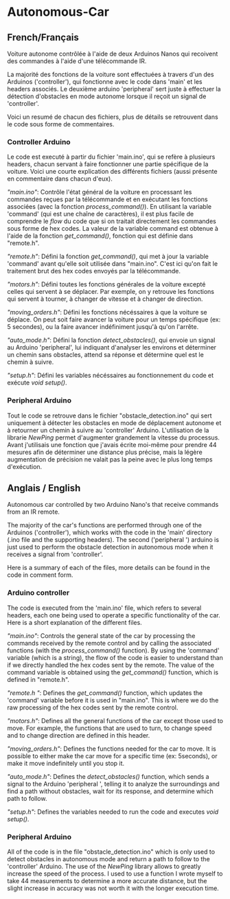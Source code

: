 # Autonomous-Car

## French/Français

Voiture autonome contrôlée à l'aide de deux Arduinos Nanos qui recoivent des commandes à l'aide d'une télécommande IR. 

La majorité des fonctions de la voiture sont effectuées à travers d'un des Arduinos ('controller'), qui fonctionne avec le code dans 'main' et les headers associés. Le deuxième arduino 'peripheral' sert juste à effectuer la détection d'obstacles en mode autonome lorsque il reçoit un signal de 'controller'. 

Voici un resumé de chacun des fichiers, plus de détails se retrouvent dans le code sous forme de commentaires. 

### Controller Arduino 
Le code est executé à partir du fichier 'main.ino', qui se refère à plusieurs headers, chacun servant à faire fonctionner une partie spécifique de la voiture. Voici une courte explication des différents fichiers (aussi présente en commentaire dans chacun d'eux). 

*"main.ino"*: Contrôle l'état général de la voiture en processant les commandes reçues par la télécommande et en exécutant les fonctions associées (avec la fonction _process_command()_). En utilisant la variable 'command' (qui est une chaîne de caractères), il est plus facile de comprendre le *flow* du code que si on traitait directement les commandes sous forme de hex codes. La valeur de la variable command est obtenue à l'aide de la fonction _get_command()_, fonction qui est définie dans "remote.h". 

*"remote.h"*: Défini la fonction _get_command()_, qui met à jour la variable 'command' avant qu'elle soit utilisée dans "main.ino". C'est ici qu'on fait le traitement brut des hex codes envoyés par la télécommande. 

*"motors.h"*: Défini toutes les fonctions générales de la voiture excepté celles qui servent à se déplacer. Par exemple, on y retrouve les fonctions qui servent à tourner, à changer de vitesse et à changer de direction. 

*"moving_orders.h"*: Défini les fonctions nécéssaires à que la voiture se déplace. On peut soit faire avancer la voiture pour un temps spécifique (ex: 5 secondes), ou la faire avancer indéfiniment jusqu'à qu'on l'arrête. 

*"auto_mode.h"*: Défini la fonction _detect_obstacles()_, qui envoie un signal au Arduino 'peripheral', lui indiquant d'analyser les environs et déterminer un chemin sans obstacles, attend sa réponse et détermine quel est le chemin à suivre. 

*"setup.h"*: Défini les variables nécéssaires au fonctionnement du code et exécute _void setup()_. 

### Peripheral  Arduino 
Tout le code se retrouve dans le fichier "obstacle_detection.ino" qui sert uniquement à détecter les obstacles en mode de déplacement autonome et à retourner un chemin à suivre au 'controller' Arduino. L'utilisation de la librarie _NewPing_ permet d'augmenter grandement la vitesse du processus. Avant j'utilisais une fonction que j'avais écrite moi-même pour prendre 44 mesures afin de déterminer une distance plus précise, mais la légère augmentation de précision ne valait pas la peine avec le plus long temps d'exécution. 

## Anglais / English 

Autonomous car controlled by two Arduino Nano's that receive commands from an IR remote.  

The majority of the car's functions are performed through one of the Arduinos ('controller'), which works with the code in the 'main' directory (.ino file and the supporting headers). The second ('peripheral ') arduino is just used to perform the obstacle detection in autonomous mode when it receives a signal from 'controller'. 

Here is a summary of each of the files, more details can be found in the code in comment form. 

### Arduino controller 
The code is executed from the 'main.ino' file, which refers to several headers, each one being used to operate a specific functionality of the car. Here is a short explanation of the different files. 

*"main.ino"*: Controls the general state of the car by processing the commands received by the remote control and by calling the associated functions (with the _process_command()_ function). By using the 'command' variable (which is a string), the flow of the code is easier to understand than if we directly handled the hex codes sent by the remote. The value of the command variable is obtained using the _get_command()_ function, which is defined in "remote.h". 

*"remote.h "*: Defines the _get_command()_ function, which updates the 'command' variable before it is used in "main.ino". This is where we do the raw processing of the hex codes sent by the remote control. 

*"motors.h"*: Defines all the general functions of the car except those used to move. For example, the functions that are used to turn, to change speed and to change direction are defined in this header. 

*"moving_orders.h"*: Defines the functions needed for the car to move. It is possible to either make the car move for a specific time (ex: 5seconds), or make it move indefinitely until you stop it. 

*"auto_mode.h"*: Defines the _detect_obstacles()_ function, which sends a signal to the Arduino 'peripheral ', telling it to analyze the surroundings and find a path without obstacles, wait for its response, and determine which path to follow. 

*"setup.h"*: Defines the variables needed to run the code and executes _void setup()_. 

### Peripheral  Arduino
All of the code is in the file "obstacle_detection.ino" which is only used to detect obstacles in autonomous mode and return a path to follow to the 'controller' Arduino. The use of the _NewPing_ library allows to greatly increase the speed of the process. I used to use a function I wrote myself to take 44 measurements to determine a more accurate distance, but the slight increase in accuracy was not worth it with the longer execution time. 
